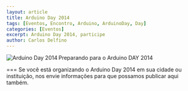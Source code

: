 ```yaml
---
layout: article
title: Arduino Day 2014
tags: [Eventos, Encontro, Arduino, ArduinoDay, Day]
categories: [Eventos]
excerpt: Arduino Day 2014, participe
author: Carlos Delfino
---
```

<a href="http://www.arduinoday.it">
  <img border="0" alt="Arduino Day 2014" align="left"
    src="http://day.arduino.cc/wp-content/themes/arduinoWide/arduinoday/banners/ARDUINODAY_200x400.png" />
</a>
Preparando para o Arduino DAY 2014

===
Se você está organizando o Arduino Day 2014 em sua cidade ou instituição, nos envie informações para que possamos publicar aqui também.


